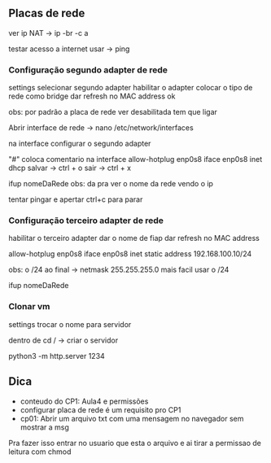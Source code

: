 ## Placas de rede

ver ip NAT -> ip -br -c a

testar acesso a internet usar -> ping

### Configuração segundo adapter de rede

settings 
selecionar segundo adapter
habilitar o adapter
colocar o tipo de rede como bridge
dar refresh no MAC address
ok

obs: por padrão a placa de rede ver desabilitada tem que ligar

Abrir interface de rede -> nano /etc/network/interfaces

na interface configurar o segundo adapter

"#" coloca comentario na interface
allow-hotplug enp0s8
iface enp0s8 inet dhcp
salvar -> ctrl + o
sair -> ctrl + x

ifup nomeDaRede
obs: da pra ver o nome da rede vendo o ip

tentar pingar e apertar ctrl+c para parar

### Configuração terceiro adapter de rede

habilitar o terceiro adapter
dar o nome de fiap
dar refresh no MAC address

allow-hotplug enp0s8
iface enp0s8 inet static
address 192.168.100.10/24

obs: o /24 ao final -> netmask 255.255.255.0 mais facil usar o /24

ifup nomeDaRede

### Clonar vm
settings
trocar o nome para servidor

dentro de cd / -> criar o servidor

python3 -m http.server 1234

## Dica
- conteudo do CP1: Aula4 e permissões
- configurar placa de rede é um requisito pro CP1
- cp01:
Abrir um arquivo txt com uma mensagem no navegador sem mostrar a msg

Pra fazer isso entrar no usuario que esta o arquivo e ai tirar a permissao de leitura com chmod
